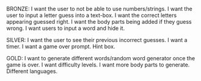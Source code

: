 <!-- I'd add a note about technologies used here -->

BRONZE:
I want the user to not be able to use numbers/strings.
I want the user to input a letter guess into a text-box.
I want the correct letters appearing guessed right.
I want the body parts being added if they guess wrong.
I want users to input a word and hide it.


SILVER:
I want the user to see their previous incorrect guesses.
I want a timer.
I want a game over prompt.
Hint box.


GOLD:
I want to generate different words/random word generator once the game is over.
I want difficulty levels.
I want more body parts to generate.
Different languages.
